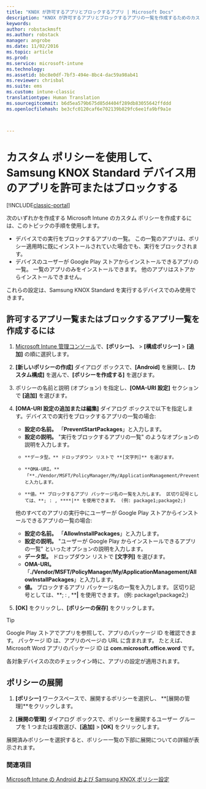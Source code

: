 ```yaml
---
title: "KNOX が許可するアプリとブロックするアプリ | Microsoft Docs"
description: "KNOX が許可するアプリとブロックするアプリの一覧を作成するためのカスタム プロファイル。"
keywords: 
author: robstackmsft
ms.author: robstack
manager: angrobe
ms.date: 11/02/2016
ms.topic: article
ms.prod: 
ms.service: microsoft-intune
ms.technology: 
ms.assetid: bbc8e0df-7bf3-494e-8bc4-dac59a98ab41
ms.reviewer: chrisbal
ms.suite: ems
ms.custom: intune-classic
translationtype: Human Translation
ms.sourcegitcommit: b6d5ea579b675d85d4404f289db83055642ffddd
ms.openlocfilehash: be3cfc0120caf6e702139b829fc6ee1fa9bf9a1e



---
```

# <a name="use-custom-policies-to-allow-and-block-apps-for-samsung-knox-standard-devices"></a>カスタム ポリシーを使用して、Samsung KNOX Standard デバイス用のアプリを許可またはブロックする

[!INCLUDE[classic-portal](../includes/classic-portal.md)]

次のいずれかを作成する Microsoft Intune のカスタム ポリシーを作成するには、このトピックの手順を使用します。

- デバイスでの実行をブロックするアプリの一覧。 この一覧のアプリは、ポリシー適用時に既にインストールされていた場合でも、実行をブロックされます。
- デバイスのユーザーが Google Play ストアからインストールできるアプリの一覧。 一覧のアプリのみをインストールできます。 他のアプリはストアからインストールできません。

これらの設定は、Samsung KNOX Standard を実行するデバイスでのみ使用できます。

## <a name="to-create-an-allowed-or-blocked-app-list"></a>許可するアプリ一覧またはブロックするアプリ一覧を作成するには

1. [Microsoft Intune 管理コンソール](https://manage.microsoft.com/)で、**[ポリシー]、** &gt; **[構成ポリシー]** &gt; **[追加]** の順に選択します。
2. **[新しいポリシーの作成]** ダイアログ ボックスで、**[Android]** を展開し、**[カスタム構成]** を選んで、**[ポリシーを作成する]** を選びます。
3. ポリシーの名前と説明 (オプション) を指定し、**[OMA-URI 設定]** セクションで **[追加]** を選びます。
4. **[OMA-URI 設定の追加または編集]** ダイアログ ボックスで以下を指定します。デバイスでの実行をブロックするアプリの一覧の場合:
    
    - **設定の名前。** 「**PreventStartPackages**」と入力します。
    - **設定の説明。** "実行をブロックするアプリの一覧" のようなオプションの説明を入力します。
    -     **データ型。** ドロップダウン リストで **[文字列]** を選びます。
    -     **OMA-URI。** 「**./Vendor/MSFT/PolicyManager/My/ApplicationManagement/PreventStartPackages**」と入力します。
    -     **値。** ブロックするアプリ パッケージ名の一覧を入力します。 区切り記号としては、**; : , ****|** を使用できます。 (例: package1;package2;)

    他のすべてのアプリの実行中にユーザーが Google Play ストアからインストールできるアプリの一覧の場合:

    - **設定の名前。** 「**AllowInstallPackages**」と入力します。
    - **設定の説明。** "ユーザーが Google Play からインストールできるアプリの一覧" といったオプションの説明を入力します。
    - **データ型。** ドロップダウン リストで **[文字列]** を選びます。
    - **OMA-URI。** 「**./Vendor/MSFT/PolicyManager/My/ApplicationManagement/AllowInstallPackages**」と入力します。
    - **値。** ブロックするアプリ パッケージ名の一覧を入力します。 区切り記号としては、**; : , ****|** を使用できます。 (例: package1;package2;)

4. **[OK]** をクリックし、**[ポリシーの保存]** をクリックします。 

>[!TIP]
> Google Play ストアでアプリを参照して、アプリのパッケージ ID を確認できます。 パッケージ ID は、アプリのページの URL に含まれます。 たとえば、Microsoft Word アプリのパッケージ ID は **com.microsoft.office.word** です。

各対象デバイスの次のチェックイン時に、アプリの設定が適用されます。


## <a name="deploy-the-policy"></a>ポリシーの展開

1.  **[ポリシー]** ワークスペースで、展開するポリシーを選択し、 **[展開の管理]**をクリックします。

2.  **[展開の管理]** ダイアログ ボックスで、ポリシーを展開するユーザー グループを 1 つまたは複数選び、**[追加]** &gt; **[OK]** をクリックします。

 
展開済みポリシーを選択すると、ポリシー一覧の下部に展開についての詳細が表示されます。

### <a name="see-also"></a>関連項目
[Microsoft Intune の Android および Samsung KNOX ポリシー設定](android-policy-settings-in-microsoft-intune.md)



<!--HONumber=Dec16_HO2-->


